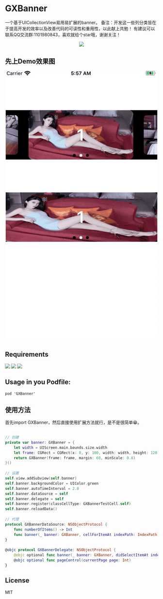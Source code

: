 # GXBanner
一个基于UICollectionView易用易扩展的banner。
备注：开发这一些列分类皆在于提高开发的效率以及改善代码的可读性和重用性，以此献上共勉！
有建议可以联系QQ交流群:1101980843，喜欢就给个star哦，谢谢关注！
<p align="center">
<img src="https://github.com/gsyhei/GXCardView-Swift/blob/master/QQ.jpeg">
</p>

先上Demo效果图
--
<p align="center">
<img src="https://github.com/gsyhei/GXBanner/blob/master/GXBanner.gif">
</p>

Requirements
--
<p align="left">
<a href="https://github.com/gsyhei/GXBanner"><img src="https://img.shields.io/badge/platform-ios%209.0-yellow.svg"></a>
<a href="https://github.com/gsyhei/GXBanner"><img src="https://img.shields.io/github/license/johnlui/Pitaya.svg?style=flat"></a>
<a href="https://github.com/gsyhei/GXBanner"><img src="https://img.shields.io/badge/language-Swift%204.2-orange.svg"></a>
</p>

Usage in you Podfile:
--

```
pod 'GXBanner'
```

使用方法
--
首先import GXBanner，然后直接使用扩展方法就行，是不是很简单😁。

```swift

// 创建
private var banner: GXBanner = {
    let width = UIScreen.main.bounds.size.width
    let frame: CGRect = CGRect(x: 0, y: 100, width: width, height: 120)
    return GXBanner(frame: frame, margin: 60, minScale: 0.8)
}()

// 设置
self.view.addSubview(self.banner)
self.banner.backgroundColor = UIColor.green
self.banner.autoTimeInterval = 2.0
self.banner.dataSource = self
self.banner.delegate = self
self.banner.register(classCellType: GXBannerTestCell.self)
self.banner.reloadData()

// 代理
protocol GXBannerDataSource: NSObjectProtocol {
    func numberOfItems() -> Int
    func banner(_ banner: GXBanner, cellForItemAt indexPath: IndexPath) -> UICollectionViewCell
}

@objc protocol GXBannerDelegate: NSObjectProtocol {
    @objc optional func banner(_ banner: GXBanner, didSelectItemAt indexPath: IndexPath)
    @objc optional func pageControl(currentPage page: Int)
}

```

License
--
MIT
